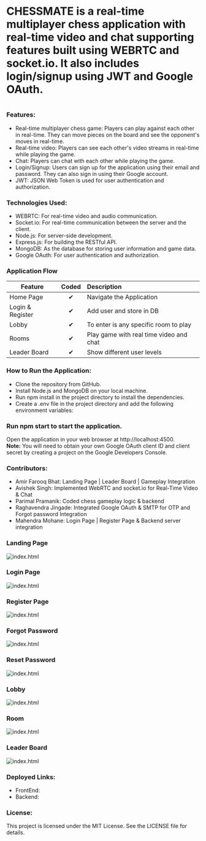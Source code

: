 <h1>CHESSMATE is a real-time multiplayer chess application with real-time video and chat supporting features built using WEBRTC and socket.io. It also includes login/signup using JWT and Google OAuth.<h1> 

<h3>Features:</h3>

- Real-time multiplayer chess game: Players can play against each other in real-time. They can move pieces on the board and see the opponent's moves in real-time.
- Real-time video: Players can see each other's video streams in real-time while playing the game.
- Chat: Players can chat with each other while playing the game.
- Login/Signup: Users can sign up for the application using their email and password. They can also sign in using their Google account.
- JWT: JSON Web Token is used for user authentication and authorization.

<h3>Technologies Used:</h3>

- WEBRTC: For real-time video and audio communication.
- Socket.io: For real-time communication between the server and the client.
- Node.js: For server-side development.
- Express.js: For building the RESTful API.
- MongoDB: As the database for storing user information and game data.
- Google OAuth: For user authentication and authorization.
  
 <h3>Application Flow</h3>

| Feature  |  Coded       | Description  |
|----------|:-------------:|:-------------|
| Home Page | &#10004; | Navigate the Application |
| Login & Register | &#10004; | Add user and store in DB |
| Lobby | &#10004; | To enter is any specific room to play |
| Rooms | &#10004; | Play game with real time video and chat |
| Leader Board | &#10004; | Show different user levels |  

<h3>How to Run the Application:</h3>

- Clone the repository from GitHub.
- Install Node.js and MongoDB on your local machine.
- Run npm install in the project directory to install the dependencies.
- Create a .env file in the project directory and add the following environment variables:

<h3>Run npm start to start the application.</h3>

Open the application in your web browser at http://localhost:4500. <br>
<strong>Note:</strong> You will need to obtain your own Google OAuth client ID and client secret by creating a project on the Google Developers Console.

<h3>Contributors:</h3>
  
  - Amir Farooq Bhat: Landing Page | Leader Board | Gameplay Integration 
  - Avishek Singh: Implemented WebRTC and socket.io for Real-Time Video & Chat 
  - Parimal Pramanik: Coded chess gameplay logic & backend 
  - Raghavendra Jingade: Integrated Google OAuth & SMTP for OTP and Forgot password Integration 
  - Mahendra Mohane: Login Page | Register Page & Backend server integration 
 
<h3>Landing Page</h3>
  
![index.html]("./Frontend/assets/index.png")
  
<h3>Login Page</h3>
  
![index.html]("./Frontend/assets/login.png")  
  
<h3>Register Page</h3>
  
![index.html]("./Frontend/assets/register.png")
  
<h3>Forgot Password</h3>
  
![index.html]("./Frontend/assets/forget.png") 
  
<h3>Reset Password</h3>
  
![index.html]("./Frontend/assets/reset.png")
  
<h3>Lobby</h3>
  
![index.html]("./Frontend/assets/lobby.png")  
  
<h3>Room</h3>
  
![index.html]("./Frontend/assets/room.png")  
  
<h3>Leader Board</h3>
  
![index.html]("./Frontend/assets/leader.png")  
  
<h3>Deployed Links:</h3>
  
  - FrontEnd:
  - Backend:
  
<h3>License:</h3>
This project is licensed under the MIT License. See the LICENSE file for details.
